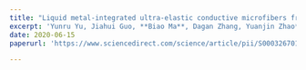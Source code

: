 ```yaml
---
title: "Liquid metal-integrated ultra-elastic conductive microfibers from microfluidics for wearable electronics"
excerpt: 'Yunru Yu, Jiahui Guo, **Biao Ma**, Dagan Zhang, Yuanjin Zhao*, **Science Bulletin**, 2020, 65(20): 1752-1759.'
date: 2020-06-15
paperurl: 'https://www.sciencedirect.com/science/article/pii/S0003267017311364'

---
```

